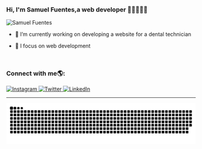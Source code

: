 ### Hi, I'm Samuel Fuentes,a web developer 👨🏽‍💻👋🏽

![Samuel Fuentes](https://github.com/NotSaam/Notsaam/assets/140619832/4f992464-9e36-4fed-a834-6b6554afc13e)


- 🔭 I’m currently working on developing a website for a dental technician
  
- 👀 I focus on web development

<br>


### Connect with me🌎:
<a href="https://www.instagram.com/notsamarket"> 
  <img src="https://upload.wikimedia.org/wikipedia/commons/9/95/Instagram_logo_2022.svg" alt="Instagram" width="30" height="30">
</a>

<a href="https://twitter.com/notsamarket">
  <img src="https://upload.wikimedia.org/wikipedia/commons/6/6f/Logo_of_Twitter.svg" alt="Twitter" width="30" height="30">
</a>
<a href="https://www.linkedin.com/in/your_username">
  <img src="https://upload.wikimedia.org/wikipedia/commons/8/81/LinkedIn_icon.svg" alt="LinkedIn" width="30" height="30">
</a>

<hr>
<p align="center">
  <img src="https://github.com/AjayKhalsa/AjayKhalsa/raw/output/github-contribution-grid-snake.svg" alt="snake"></center>
</p>




